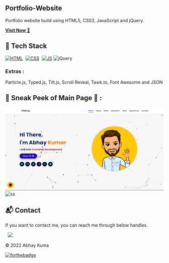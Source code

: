 ## Portfolio-Website
Portfolio website build using HTML5, CSS3, JavaScript and jQuery.

<a href="https://portfolioabhay19.netlify.app/" target="_blank">**Visit Now** 🚀</a>


## 📌 Tech Stack
[![HTML](https://img.shields.io/badge/html5%20-%23E34F26.svg?&style=for-the-badge&logo=html5&logoColor=white)](https://github.com/jigar-sable/Portfolio-Website/search?l=html)&nbsp;
[![CSS](https://img.shields.io/badge/css3%20-%231572B6.svg?&style=for-the-badge&logo=css3&logoColor=white)](https://github.com/jigar-sable/Portfolio-Website/search?l=css)&nbsp;
[![JS](https://img.shields.io/badge/javascript%20-%23323330.svg?&style=for-the-badge&logo=javascript&logoColor=%23F7DF1E)](https://github.com/jigar-sable/Portfolio-Website/search?l=javascript)
<img alt="jQuery" src="https://img.shields.io/badge/jquery-%230769AD.svg?style=for-the-badge&logo=jquery&logoColor=white"/>

### Extras : 
Particle.js, Typed.js, Tilt.js, Scroll Reveal, Tawk.to, Font Awesome and JSON

## 📌 Sneak Peek of Main Page 🙈 :
![mockup720](https://github.com/sarcastiAbhay/MyPortfolio/blob/main/peek.png)
![ss](https://user-images.githubusercontent.com/64949957/159113640-d92665a8-f614-42b3-8456-66b97fc2e651.png)
<h2>📬 Contact</h2>


If you want to contact me, you can reach me through below handles.

&nbsp;&nbsp;<a href="https://www.linkedin.com/in/abhay2419"><img src="https://www.felberpr.com/wp-content/uploads/linkedin-logo.png" width="30"></img></a>

© 2022 Abhay Kuma


[![forthebadge](https://forthebadge.com/images/badges/built-with-love.svg)](https://forthebadge.com)
